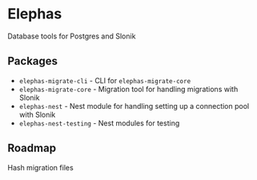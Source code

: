 # Elephas

Database tools for Postgres and Slonik

## Packages

- `elephas-migrate-cli` - CLI for `elephas-migrate-core`
- `elephas-migrate-core` - Migration tool for handling migrations with Slonik
- `elephas-nest` - Nest module for handling setting up a connection pool with Slonik
- `elephas-nest-testing` - Nest modules for testing


## Roadmap

Hash migration files 

